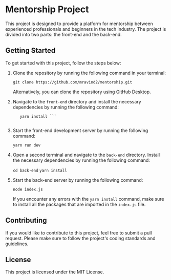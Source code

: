 # Mentorship Project

This project is designed to provide a platform for mentorship between experienced professionals and beginners in the tech industry. The project is divided into two parts: the front-end and the back-end.

## Getting Started

To get started with this project, follow the steps below:

1. Clone the repository by running the following command in your terminal:

   ``` git clone https://github.com/mravind2/mentorship.git ```

    Alternatively, you can clone the repository using GitHub Desktop.

2. Navigate to the `front-end` directory and install the necessary dependencies by running the following command:

   

    ``` cd front-end 
       yarn install ```


3. Start the front-end development server by running the following command:

   

    ```yarn run dev```

4. Open a second terminal and navigate to the `back-end` directory. Install the necessary dependencies by running the following command:

   

    ```cd back-end```
    ```yarn install```


5. Start the back-end server by running the following command:

   

    ```node index.js```

    If you encounter any errors with the `yarn install` command, make sure to install all the packages that are imported in the `index.js` file.

## Contributing

If you would like to contribute to this project, feel free to submit a pull request. Please make sure to follow the project's coding standards and guidelines.

## License

This project is licensed under the MIT License. 